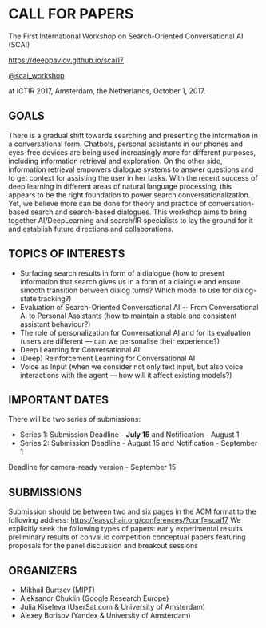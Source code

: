 # CALL FOR PAPERS

The First International Workshop on Search-Oriented Conversational AI (SCAI)

<https://deeppavlov.github.io/scai17>

[@scai\_workshop](https://twitter.com/scai_workshop)

at ICTIR 2017, Amsterdam, the Netherlands, October 1, 2017.


## GOALS
There is a gradual shift towards searching and presenting the information in a conversational form. Chatbots, personal assistants in our phones and eyes-free devices are being used increasingly more for different purposes, including information retrieval and exploration. On the other side, information retrieval empowers dialogue systems to answer questions and to get context for assisting the user in her tasks.  With the recent success of deep learning in different areas of natural language processing, this appears to be the right foundation to power search conversationalization. Yet, we believe more can be done for theory and practice of conversation-based search and search-based dialogues. This workshop aims to bring together AI/DeepLearning and search/IR specialists to lay the ground for it and establish future directions and collaborations.


## TOPICS OF INTERESTS
- Surfacing search results in form of a dialogue (how to present information that search gives us in a form of a dialogue and ensure smooth transition between dialog turns? Which model to use for dialog-state tracking?)
- Evaluation of Search-Oriented Conversational AI -- From Conversational AI to Personal Assistants (how to maintain a stable and consistent assistant behaviour?)
- The role of personalization for Conversational AI and for its evaluation (users are different — can we personalise their experience?)
- Deep Learning for Conversational AI
- (Deep) Reinforcement Learning for Conversational AI
- Voice as Input (when we consider not only text input, but also voice interactions with the agent — how will it affect existing models?)


## IMPORTANT DATES
There will be two series of submissions:
- Series 1: Submission Deadline - **July 15** and Notification - August 1
- Series 2: Submission Deadline - August 15 and Notification - September 1

Deadline for camera-ready version - September 15

## SUBMISSIONS
Submission should be between two and six pages in the ACM format to the following address:
https://easychair.org/conferences/?conf=scai17
We explicitly seek the following types of papers:
early experimental results
preliminary results of convai.io competition
conceptual papers featuring proposals for the panel discussion and breakout sessions

## ORGANIZERS
- Mikhail Burtsev (MIPT)
- Aleksandr Chuklin (Google Research Europe)
- Julia Kiseleva (UserSat.com & University of Amsterdam)
- Alexey Borisov (Yandex & University of Amsterdam)

